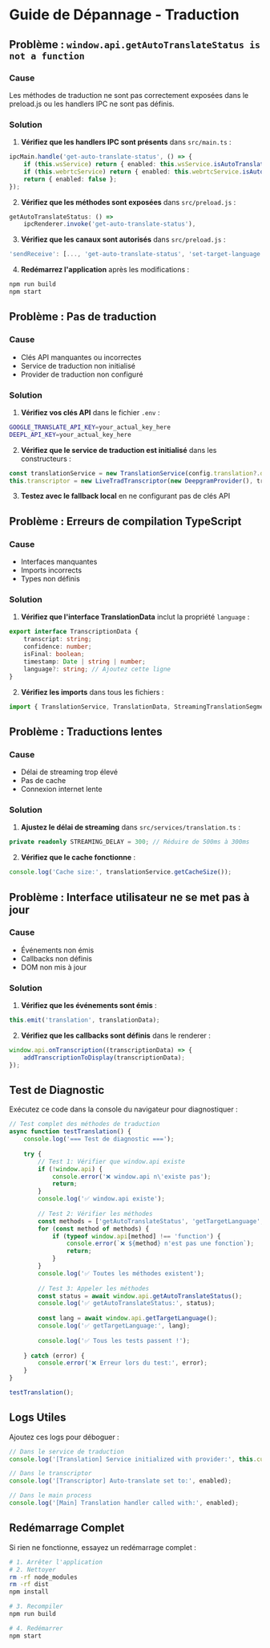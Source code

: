 # Guide de Dépannage - Traduction

## Problème : `window.api.getAutoTranslateStatus is not a function`

### Cause
Les méthodes de traduction ne sont pas correctement exposées dans le preload.js ou les handlers IPC ne sont pas définis.

### Solution
1. **Vérifiez que les handlers IPC sont présents** dans `src/main.ts` :
```typescript
ipcMain.handle('get-auto-translate-status', () => {
    if (this.wsService) return { enabled: this.wsService.isAutoTranslateEnabled() };
    if (this.webrtcService) return { enabled: this.webrtcService.isAutoTranslateEnabled() };
    return { enabled: false };
});
```

2. **Vérifiez que les méthodes sont exposées** dans `src/preload.js` :
```javascript
getAutoTranslateStatus: () =>
    ipcRenderer.invoke('get-auto-translate-status'),
```

3. **Vérifiez que les canaux sont autorisés** dans `src/preload.js` :
```javascript
'sendReceive': [..., 'get-auto-translate-status', 'set-target-language', 'get-target-language']
```

4. **Redémarrez l'application** après les modifications :
```bash
npm run build
npm start
```

## Problème : Pas de traduction

### Cause
- Clés API manquantes ou incorrectes
- Service de traduction non initialisé
- Provider de traduction non configuré

### Solution
1. **Vérifiez vos clés API** dans le fichier `.env` :
```bash
GOOGLE_TRANSLATE_API_KEY=your_actual_key_here
DEEPL_API_KEY=your_actual_key_here
```

2. **Vérifiez que le service de traduction est initialisé** dans les constructeurs :
```typescript
const translationService = new TranslationService(config.translation?.defaultProvider || 'google');
this.transcriptor = new LiveTradTranscriptor(new DeepgramProvider(), translationService);
```

3. **Testez avec le fallback local** en ne configurant pas de clés API

## Problème : Erreurs de compilation TypeScript

### Cause
- Interfaces manquantes
- Imports incorrects
- Types non définis

### Solution
1. **Vérifiez que l'interface TranslationData** inclut la propriété `language` :
```typescript
export interface TranscriptionData {
    transcript: string;
    confidence: number;
    isFinal: boolean;
    timestamp: Date | string | number;
    language?: string; // Ajoutez cette ligne
}
```

2. **Vérifiez les imports** dans tous les fichiers :
```typescript
import { TranslationService, TranslationData, StreamingTranslationSegment } from '../translation';
```

## Problème : Traductions lentes

### Cause
- Délai de streaming trop élevé
- Pas de cache
- Connexion internet lente

### Solution
1. **Ajustez le délai de streaming** dans `src/services/translation.ts` :
```typescript
private readonly STREAMING_DELAY = 300; // Réduire de 500ms à 300ms
```

2. **Vérifiez que le cache fonctionne** :
```typescript
console.log('Cache size:', translationService.getCacheSize());
```

## Problème : Interface utilisateur ne se met pas à jour

### Cause
- Événements non émis
- Callbacks non définis
- DOM non mis à jour

### Solution
1. **Vérifiez que les événements sont émis** :
```typescript
this.emit('translation', translationData);
```

2. **Vérifiez que les callbacks sont définis** dans le renderer :
```javascript
window.api.onTranscription((transcriptionData) => {
    addTranscriptionToDisplay(transcriptionData);
});
```

## Test de Diagnostic

Exécutez ce code dans la console du navigateur pour diagnostiquer :

```javascript
// Test complet des méthodes de traduction
async function testTranslation() {
    console.log('=== Test de diagnostic ===');
    
    try {
        // Test 1: Vérifier que window.api existe
        if (!window.api) {
            console.error('❌ window.api n\'existe pas');
            return;
        }
        console.log('✅ window.api existe');
        
        // Test 2: Vérifier les méthodes
        const methods = ['getAutoTranslateStatus', 'getTargetLanguage', 'toggleAutoTranslate', 'setTargetLanguage'];
        for (const method of methods) {
            if (typeof window.api[method] !== 'function') {
                console.error(`❌ ${method} n'est pas une fonction`);
                return;
            }
        }
        console.log('✅ Toutes les méthodes existent');
        
        // Test 3: Appeler les méthodes
        const status = await window.api.getAutoTranslateStatus();
        console.log('✅ getAutoTranslateStatus:', status);
        
        const lang = await window.api.getTargetLanguage();
        console.log('✅ getTargetLanguage:', lang);
        
        console.log('✅ Tous les tests passent !');
        
    } catch (error) {
        console.error('❌ Erreur lors du test:', error);
    }
}

testTranslation();
```

## Logs Utiles

Ajoutez ces logs pour déboguer :

```typescript
// Dans le service de traduction
console.log('[Translation] Service initialized with provider:', this.currentProvider.name);

// Dans le transcriptor
console.log('[Transcriptor] Auto-translate set to:', enabled);

// Dans le main process
console.log('[Main] Translation handler called with:', enabled);
```

## Redémarrage Complet

Si rien ne fonctionne, essayez un redémarrage complet :

```bash
# 1. Arrêter l'application
# 2. Nettoyer
rm -rf node_modules
rm -rf dist
npm install

# 3. Recompiler
npm run build

# 4. Redémarrer
npm start
```
